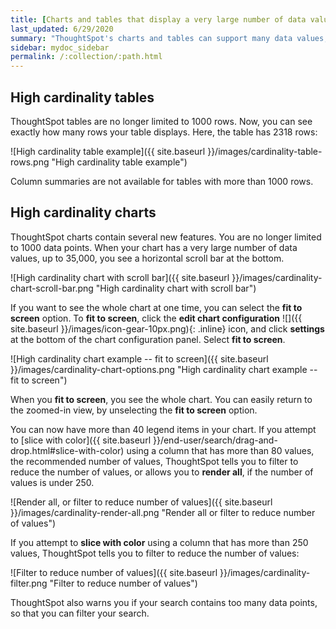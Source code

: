 ```yaml
---
title: [Charts and tables that display a very large number of data values]
last_updated: 6/29/2020
summary: "ThoughtSpot's charts and tables can support many data values, and you can easily understand how much of the data your chart or table displays."
sidebar: mydoc_sidebar
permalink: /:collection/:path.html
---
```


## High cardinality tables

ThoughtSpot tables are no longer limited to 1000 rows. Now, you can see exactly how many rows your table displays. Here, the table has 2318 rows:

![High cardinality table example]({{ site.baseurl }}/images/cardinality-table-rows.png "High cardinality table example")

Column summaries are not available for tables with more than 1000 rows.

## High cardinality charts

ThoughtSpot charts contain several new features. You are no longer limited to 1000 data points. When your chart has a very large number of data values, up to 35,000, you see a horizontal scroll bar at the bottom.

![High cardinality chart with scroll bar]({{ site.baseurl }}/images/cardinality-chart-scroll-bar.png "High cardinality chart with scroll bar")

If you want to see the whole chart at one time, you can select the **fit to screen** option. To **fit to screen**, click the **edit chart configuration** ![]({{ site.baseurl }}/images/icon-gear-10px.png){: .inline} icon, and click **settings** at the bottom of the chart configuration panel. Select **fit to screen**.

![High cardinality chart example -- fit to screen]({{ site.baseurl }}/images/cardinality-chart-options.png "High cardinality chart example -- fit to screen")

When you **fit to screen**, you see the whole chart. You can easily return to the zoomed-in view, by unselecting the **fit to screen** option.

You can now have more than 40 legend items in your chart. If you attempt to [slice with color]({{ site.baseurl }}/end-user/search/drag-and-drop.html#slice-with-color) using a column that has more than 80 values, the recommended number of values, ThoughtSpot tells you to filter to reduce the number of values, or allows you to **render all**, if the number of values is under 250.

![Render all, or filter to reduce number of values]({{ site.baseurl }}/images/cardinality-render-all.png "Render all or filter to reduce number of values")

If you attempt to **slice with color** using a column that has more than 250 values, ThoughtSpot tells you to filter to reduce the number of values:

![Filter to reduce number of values]({{ site.baseurl }}/images/cardinality-filter.png "Filter to reduce number of values")

ThoughtSpot also warns you if your search contains too many data points, so that you can filter your search.

